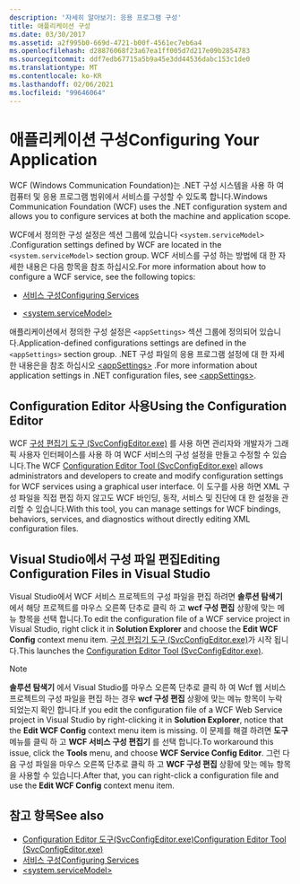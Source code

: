 ```yaml
---
description: '자세히 알아보기: 응용 프로그램 구성'
title: 애플리케이션 구성
ms.date: 03/30/2017
ms.assetid: a2f995b0-669d-4721-b00f-4561ec7eb6a4
ms.openlocfilehash: d28876068f23a67ea1ff005d7d217e09b2854783
ms.sourcegitcommit: ddf7edb67715a5b9a45e3dd44536dabc153c1de0
ms.translationtype: MT
ms.contentlocale: ko-KR
ms.lasthandoff: 02/06/2021
ms.locfileid: "99646064"
---
```

# <a name="configuring-your-application"></a><span data-ttu-id="7e920-103">애플리케이션 구성</span><span class="sxs-lookup"><span data-stu-id="7e920-103">Configuring Your Application</span></span>

<span data-ttu-id="7e920-104">WCF (Windows Communication Foundation)는 .NET 구성 시스템을 사용 하 여 컴퓨터 및 응용 프로그램 범위에서 서비스를 구성할 수 있도록 합니다.</span><span class="sxs-lookup"><span data-stu-id="7e920-104">Windows Communication Foundation (WCF) uses the .NET configuration system and allows you to configure services at both the machine and application scope.</span></span>  
  
 <span data-ttu-id="7e920-105">WCF에서 정의한 구성 설정은 섹션 그룹에 있습니다 `<system.serviceModel>` .</span><span class="sxs-lookup"><span data-stu-id="7e920-105">Configuration settings defined by WCF are located in the `<system.serviceModel>` section group.</span></span> <span data-ttu-id="7e920-106">WCF 서비스를 구성 하는 방법에 대 한 자세한 내용은 다음 항목을 참조 하십시오.</span><span class="sxs-lookup"><span data-stu-id="7e920-106">For more information about how to configure a WCF service, see the following topics:</span></span>  
  
- [<span data-ttu-id="7e920-107">서비스 구성</span><span class="sxs-lookup"><span data-stu-id="7e920-107">Configuring Services</span></span>](../configuring-services.md)  
  
- [\<system.serviceModel>](../../configure-apps/file-schema/wcf/system-servicemodel.md)  
  
 <span data-ttu-id="7e920-108">애플리케이션에서 정의한 구성 설정은 `<appSettings>` 섹션 그룹에 정의되어 있습니다.</span><span class="sxs-lookup"><span data-stu-id="7e920-108">Application-defined configurations settings are defined in the `<appSettings>` section group.</span></span> <span data-ttu-id="7e920-109">.NET 구성 파일의 응용 프로그램 설정에 대 한 자세한 내용은을 참조 하십시오 [\<appSettings>](/previous-versions/dotnet/netframework-4.0/ms228154(v=vs.100)) .</span><span class="sxs-lookup"><span data-stu-id="7e920-109">For more information about application settings in .NET configuration files, see [\<appSettings>](/previous-versions/dotnet/netframework-4.0/ms228154(v=vs.100)).</span></span>  
  
## <a name="using-the-configuration-editor"></a><span data-ttu-id="7e920-110">Configuration Editor 사용</span><span class="sxs-lookup"><span data-stu-id="7e920-110">Using the Configuration Editor</span></span>  

 <span data-ttu-id="7e920-111">WCF [구성 편집기 도구 (SvcConfigEditor.exe)](../configuration-editor-tool-svcconfigeditor-exe.md) 를 사용 하면 관리자와 개발자가 그래픽 사용자 인터페이스를 사용 하 여 WCF 서비스의 구성 설정을 만들고 수정할 수 있습니다.</span><span class="sxs-lookup"><span data-stu-id="7e920-111">The WCF [Configuration Editor Tool (SvcConfigEditor.exe)](../configuration-editor-tool-svcconfigeditor-exe.md) allows administrators and developers to create and modify configuration settings for WCF services using a graphical user interface.</span></span> <span data-ttu-id="7e920-112">이 도구를 사용 하면 XML 구성 파일을 직접 편집 하지 않고도 WCF 바인딩, 동작, 서비스 및 진단에 대 한 설정을 관리할 수 있습니다.</span><span class="sxs-lookup"><span data-stu-id="7e920-112">With this tool, you can manage settings for WCF bindings, behaviors, services, and diagnostics without directly editing XML configuration files.</span></span>  
  
## <a name="editing-configuration-files-in-visual-studio"></a><span data-ttu-id="7e920-113">Visual Studio에서 구성 파일 편집</span><span class="sxs-lookup"><span data-stu-id="7e920-113">Editing Configuration Files in Visual Studio</span></span>  

 <span data-ttu-id="7e920-114">Visual Studio에서 WCF 서비스 프로젝트의 구성 파일을 편집 하려면 **솔루션 탐색기** 에서 해당 프로젝트를 마우스 오른쪽 단추로 클릭 하 고 **wcf 구성 편집** 상황에 맞는 메뉴 항목을 선택 합니다.</span><span class="sxs-lookup"><span data-stu-id="7e920-114">To edit the configuration file of a WCF service project in Visual Studio, right click it in **Solution Explorer** and choose the **Edit WCF Config** context menu item.</span></span> <span data-ttu-id="7e920-115">[구성 편집기 도구 (SvcConfigEditor.exe)](../configuration-editor-tool-svcconfigeditor-exe.md)가 시작 됩니다.</span><span class="sxs-lookup"><span data-stu-id="7e920-115">This launches the [Configuration Editor Tool (SvcConfigEditor.exe)](../configuration-editor-tool-svcconfigeditor-exe.md).</span></span>  
  
> [!NOTE]
> <span data-ttu-id="7e920-116">**솔루션 탐색기** 에서 Visual Studio를 마우스 오른쪽 단추로 클릭 하 여 Wcf 웹 서비스 프로젝트의 구성 파일을 편집 하는 경우 **wcf 구성 편집** 상황에 맞는 메뉴 항목이 누락 되었는지 확인 합니다.</span><span class="sxs-lookup"><span data-stu-id="7e920-116">If you edit the configuration file of a WCF Web Service project in Visual Studio by right-clicking it in **Solution Explorer**, notice that the **Edit WCF Config** context menu item is missing.</span></span> <span data-ttu-id="7e920-117">이 문제를 해결 하려면 **도구** 메뉴를 클릭 하 고 **WCF 서비스 구성 편집기** 를 선택 합니다.</span><span class="sxs-lookup"><span data-stu-id="7e920-117">To workaround this issue, click the **Tools** menu, and choose **WCF Service Config Editor**.</span></span> <span data-ttu-id="7e920-118">그런 다음 구성 파일을 마우스 오른쪽 단추로 클릭 하 고 **WCF 구성 편집** 상황에 맞는 메뉴 항목을 사용할 수 있습니다.</span><span class="sxs-lookup"><span data-stu-id="7e920-118">After that, you can right-click a configuration file and use the **Edit WCF Config** context menu item.</span></span>  
  
## <a name="see-also"></a><span data-ttu-id="7e920-119">참고 항목</span><span class="sxs-lookup"><span data-stu-id="7e920-119">See also</span></span>

- [<span data-ttu-id="7e920-120">Configuration Editor 도구(SvcConfigEditor.exe)</span><span class="sxs-lookup"><span data-stu-id="7e920-120">Configuration Editor Tool (SvcConfigEditor.exe)</span></span>](../configuration-editor-tool-svcconfigeditor-exe.md)
- [<span data-ttu-id="7e920-121">서비스 구성</span><span class="sxs-lookup"><span data-stu-id="7e920-121">Configuring Services</span></span>](../configuring-services.md)
- [\<system.serviceModel>](../../configure-apps/file-schema/wcf/system-servicemodel.md)
